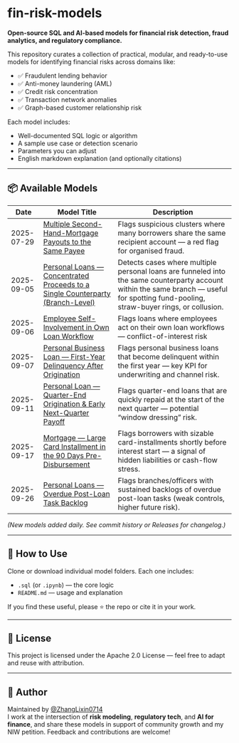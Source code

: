 # fin-risk-models

**Open-source SQL and AI-based models for financial risk detection, fraud analytics, and regulatory compliance.**

This repository curates a collection of practical, modular, and ready-to-use models for identifying financial risks across domains like:

- ✅ Fraudulent lending behavior
- ✅ Anti-money laundering (AML)
- ✅ Credit risk concentration
- ✅ Transaction network anomalies
- ✅ Graph-based customer relationship risk

Each model includes:
- Well-documented SQL logic or algorithm
- A sample use case or detection scenario
- Parameters you can adjust
- English markdown explanation (and optionally citations)

---

## 📦 Available Models

| Date | Model Title | Description |
|------|-------------|-------------|
| 2025-07-29 | [Multiple Second-Hand-Mortgage Payouts to the Same Payee](./2025-07-29_multi-secondhand-mortgage/README.md) | Flags suspicious clusters where many borrowers share the same recipient account — a red flag for organised fraud. |
| 2025-09-05 | [Personal Loans — Concentrated Proceeds to a Single Counterparty (Branch-Level)](./2025-09-05_concentrated-loan-proceeds/README.md) | Detects cases where multiple personal loans are funneled into the same counterparty account within the same branch — useful for spotting fund-pooling, straw-buyer rings, or collusion. |
| 2025-09-06 | [Employee Self-Involvement in Own Loan Workflow](./2025-09-06_employee-self-involvement/README.md) | Flags loans where employees act on their own loan workflows — conflict-of-interest risk |
| 2025-09-07 | [Personal Business Loan — First-Year Delinquency After Origination](./2025-09-07_personal-business-loan-first-year-delinquency/README.md) | Flags personal business loans that become delinquent within the first year — key KPI for underwriting and channel risk. |
| 2025-09-11 | [Personal Loan — Quarter-End Origination & Early Next-Quarter Payoff](./2025-09-11_quarter-end-origination/README.md) | Flags quarter-end loans that are quickly repaid at the start of the next quarter — potential “window dressing” risk. |
| 2025-09-17 | [Mortgage — Large Card Installment in the 90 Days Pre-Disbursement](./2025-09-17_mortgage-pre-disbursement-card-installment/README.md) | Flags borrowers with sizable card-installments shortly before interest start — a signal of hidden liabilities or cash-flow stress. |
| 2025-09-26 | [Personal Loans — Overdue Post-Loan Task Backlog](./2025-09-26_overdue-post-loan-task-backlog/README.md) | Flags branches/officers with sustained backlogs of overdue post-loan tasks (weak controls, higher future risk). |
_(New models added daily. See commit history or Releases for changelog.)_

---

## 📌 How to Use

Clone or download individual model folders. Each one includes:
- `.sql` (or `.ipynb`) — the core logic
- `README.md` — usage and explanation

If you find these useful, please ⭐️ the repo or cite it in your work.

---

## 📖 License

This project is licensed under the Apache 2.0 License — feel free to adapt and reuse with attribution.

---

## 👤 Author

Maintained by [@ZhangLixin0714](https://github.com/ZhangLixin0714)  
I work at the intersection of **risk modeling**, **regulatory tech**, and **AI for finance**, and share these models in support of community growth and my NIW petition. Feedback and contributions are welcome!
